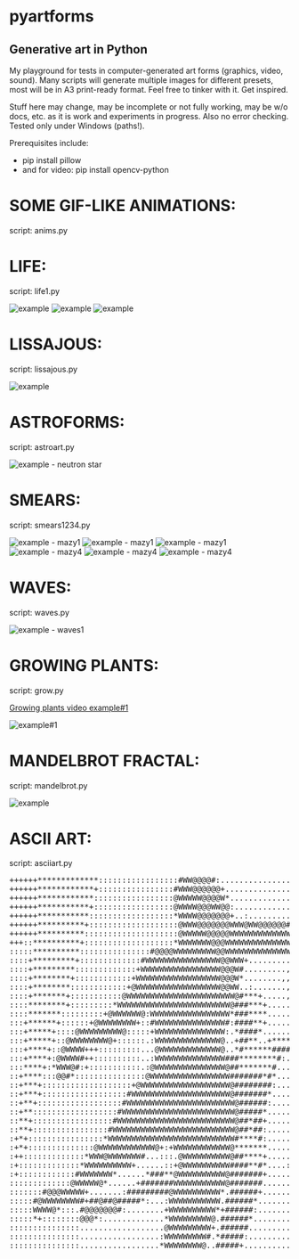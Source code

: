 # pyartforms

## Generative art in Python

My playground for tests in computer-generated art forms (graphics, video, sound). 
Many scripts will generate multiple images for different presets, most will be in A3 print-ready format.
Feel free to tinker with it. Get inspired.

Stuff here may change, may be incomplete or not fully working, may be w/o docs, etc. 
as it is work and experiments in progress. Also no error checking. Tested only under Windows (paths!).

Prerequisites include:
- pip install pillow
- and for video: pip install opencv-python


# SOME GIF-LIKE ANIMATIONS:
script: anims.py

# LIFE:
script: life1.py

![example](/examples/life-0001.png?raw=true "Life example")
![example](/examples/life-0003.png?raw=true "Life example")
![example](/examples/life-0007.png?raw=true "Life example")

# LISSAJOUS:
script: lissajous.py

![example](/examples/liss-0003.png?raw=true "Lissajous example")

# ASTROFORMS:
script: astroart.py

![example - neutron star](/examples/zz-04-neutronstar-cir.png?raw=true "Astro example - neutron star")

# SMEARS:
script: smears1234.py

![example - mazy1](/examples/mazy1-4960x3507-01-003.png?raw=true "Smears#1 example")
![example - mazy1](/examples/mazy1-4960x3507-02-003.png?raw=true "Smears#1 example")
![example - mazy1](/examples/mazy1-4960x3507-06-002.png?raw=true "Smears#1 example")
![example - mazy4](/examples/mazy4-4960x3507-01-002.png?raw=true "Smears#4 example")
![example - mazy4](/examples/mazy4-4960x3507-05-003.png?raw=true "Smears#4 example")
![example - mazy4](/examples/mazy4-4960x3507-07-003.png?raw=true "Smears#4 example")

# WAVES:
script: waves.py

![example - waves1](/examples/waves1-4960x3507-03-003.png?raw=true "Waves#1 example")

# GROWING PLANTS:
script: grow.py

[Growing plants video example#1](https://www.youtube.com/watch?v=5HrdduqAdVk)

![example#1](/examples/tree0.png?raw=true "Tree example #1")

# MANDELBROT FRACTAL:
script: mandelbrot.py

![example](/examples/mandel-002.png?raw=true "Mandelbrot example")

# ASCII ART:
script: asciiart.py

<pre>
++++++*************:::::::::::::::::#WW@@@@#:..........................,,,,,,,...........
++++++************+::::::::::::::::#WWW@@@@@@+....................,.,,,,,,,,.............
++++++************:::::::::::::::::@WWWWW@@@@W*..................,,,,..,..,,,,...........
++++++***********+:::::::::::::::::@WWWW@@@WW@@:.................,,,,,,,,,,,,,,..........
++++++***********::::::::::::::::::*WWWW@@@@@@@+..:...............,,,,,,,,,,,,...........
++++++**********+:::::::::::::::::::@WWW@@@@@@@WWW@WW@@@@@@#+.....::+:+*#@@@*::++........
++++++**********::::::::::::::::::::@WWWWW@@@@@WWWWWWWWWWWWWWWWWWWWWWWWWWWWWWWWWWWW*.....
+++::**********+:::::::::::::::::::*WWWWWWW@@@WWWWWWWWWWWWWWWWWWWWWWWWWWWW*:**#@WWWW*....
:::::**********:::::::::::::::#@@@@WWWWWWWWW@@WWWWWWWWWWWWWWWWWWWWWW@+.,.........+:......
::::+*********+:::::::::::::#WWWWWWWWWWWWWWWW@@WWW+..........,,,.,,,.....................
::::+*********:::::::::::::+WWWWWWWWWWWWWWWWW@@@W#.........,,,,,,,.......................
::::+********+::::::::::::+WWWWWWWWWWWWWWWWWW@@@W*........,,,,,.,........................
::::+********::::::::::::+@WWWWWWWWWWWWWWWWWW@@WW..:.......,,,...........................
::::+*******+:::::::::::@WWWWWWWWWWWWWWWWWWWWWWW@#***+.....,.............................
::::********+:::::::::*WWWWWWWWWWWWWWWWWWWWWWWW@###***+..................................
::::*******:::::::::+@WWWWWW@:WWWWWWWWWWWWWWWWW*###****...................::++:..........
:::+******+::::::+@WWWWWWWW+::#WWWWWWWWWWWWWWW#:####**+............:+***********+........
:::+*****+::::@WWWWWWWWW@:::::+WWWWWWWWWWWWWWW:.*####*.......:+*********.....:+..........
:::+*****+::@WWWWWWWW@+::::::.:WWWWWWWWWWWWWW@..+##**..+************+....................
:::+****+::@WWWW+++:::::::::...@WWWWWWWWWWWWW@..*#******#####**+.........................
:::+****+:@WWWW#++::::::::::..:WWWWWWWWWWWWWWW###********#:.............................:
:::****+:*WWW@#:+:::::::::::.:@WWWWWWWWWWWWWWW@##*******#...............................:
::+****:::@@#*:::::::::::::::@WWWWWWWWWWWWWWWWW#######*#*...........................:::::
::+***+:::::::::::::::::::+@WWWWWWWWWWWWWWWWWWW@########:.............................:::
::+***+::::::::::::::::::#WWWWWWWWWWWWWWWWWWWWW@#######*..............................:::
::+**+::::::::::::::::::#WWWWWWWWWWWWWWWWWWWWWWW@######:.............................::::
::+**::::::::::::::::::#WWWWWWWWWWWWWWWWWWWWWWWW@#####*.............................:.:::
::**+:::::::::::::::::#WWWWWWWWWWWWWWWWWWWWWWWWW@##*##+.............................:::::
::**+::::::::::::::::#WWWWWWWWWWWWWWWWWWWWWWWWWW@##*##:........:...................::::::
:+*+::::::::::::::::*WWWWWWWWWWWWWWWWWWWWWWWWWWW#****#:........::::::.........:::.:::::::
:+*+::::::::::::::@WWWWWWWWWWWW@+:+WWWWWWWWWWWW@*******......:::::::::........:::::::::::
:++:::::::::::::*WWW@WWWWWWW#...:::.@WWWWWWWWWW@##****+......:::::::::......:::::::::::::
:+:::::::::::::*WWWWWWWWWW+......::+@WWWWWWWWWW####**#*....:::::::::::.......::::::::::::
:+::::::::::::#WWWWWWW*......*###**@WWWWWWWWWW@#######+.....::::::::::.....::::::::::::::
:::::::::::::@WWWWW@*......+#######WWWWWWWWWWW@#######.........::::::::......::::::::::::
:::::::#@@@WWWWW+.......:#########@WWWWWWWWWW*.######+...........::::::...:::::::::::::::
:::::#@WWWWWWWW#+##@##@#####*:...:WWWWWWWWWWW.######*.............::::::...::::::::::::::
:::::WWWW@*:::.#@@@@@@@#:........+WWWWWWWWWW*+######:.............:::::::..::::::::::::::
:::::*+::::::::@@@*:.............*WWWWWWWWW@.######*..............:::::::.:::::::::::::::
:::::::::::::::..................@WWWWWWWWW+.######.................:::::::::::::::::::::
:::::::::::::::.................:WWWWWWWWW#.*#####:.............:::::::::::::::::::::::::
:::::::::::::::.................*WWWWWWWW@..#####+...............::::::::..::::::::::::::
</pre>
